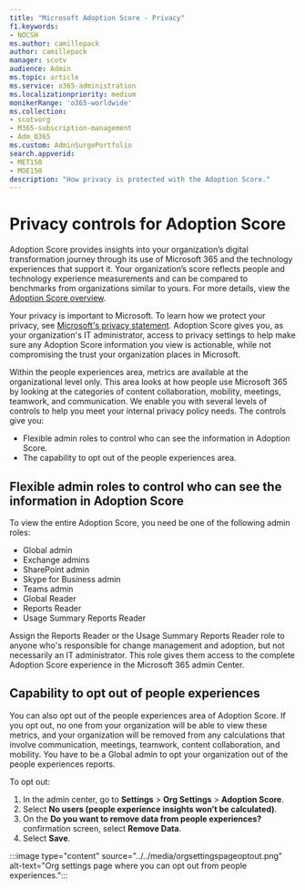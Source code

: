 ```yaml
---
title: "Microsoft Adoption Score - Privacy"
f1.keywords:
- NOCSH
ms.author: camillepack
author: camillepack
manager: scotv
audience: Admin
ms.topic: article
ms.service: o365-administration
ms.localizationpriority: medium
monikerRange: 'o365-worldwide'
ms.collection: 
- scotvorg
- M365-subscription-management 
- Adm_O365
ms.custom: AdminSurgePortfolio
search.appverid:
- MET150
- MOE150
description: "How privacy is protected with the Adoption Score."
---
```


# Privacy controls for Adoption Score

Adoption Score provides insights into your organization’s digital transformation journey through its use of Microsoft 365 and the technology experiences that support it.  Your organization’s score reflects people and technology experience measurements and can be compared to benchmarks from organizations similar to yours. For more details, view the [Adoption Score overview](adoption-score.md).

Your privacy is important to Microsoft. To learn how we protect your privacy, see [Microsoft's privacy statement](https://privacy.microsoft.com/privacystatement). Adoption Score gives you, as your organization's IT administrator, access to privacy settings to help make sure any Adoption Score information you view is actionable, while not compromising the trust your organization places in Microsoft.

Within the people experiences area, metrics are available at the organizational level only. This area looks at how people use Microsoft 365 by looking at the categories of content collaboration, mobility, meetings, teamwork, and communication. We enable you with several levels of controls to help you meet your internal privacy policy needs.
The controls give you:

- Flexible admin roles to control who can see the information in Adoption Score.
- The capability to opt out of the people experiences area.

## Flexible admin roles to control who can see the information in Adoption Score

To view the entire Adoption Score, you need be one of the following admin roles:

- Global admin
- Exchange admins
- SharePoint admin
- Skype for Business admin
- Teams admin
- Global Reader
- Reports Reader
- Usage Summary Reports Reader

Assign the Reports Reader or the Usage Summary Reports Reader role to anyone who's responsible for change management and adoption, but not necessarily an IT administrator. This role gives them access to the complete Adoption Score experience in the Microsoft 365 admin Center.

## Capability to opt out of people experiences

You can also opt out of the people experiences area of Adoption Score. If you opt out, no one from your organization will be able to view these metrics, and your organization will be removed from any calculations that involve communication, meetings, teamwork, content collaboration, and mobility. You have to be a Global admin to opt your organization out of the people experiences reports.

To opt out:

1. In the admin center, go to **Settings**  >  **Org Settings** > **Adoption Score**.
2. Select **No users (people experience insights won’t be calculated)**. 
3. On the **Do you want to remove data from people experiences?** confirmation screen, select **Remove Data**.
4. Select  **Save**.

:::image type="content" source="../../media/orgsettingspageoptout.png" alt-text="Org settings page where you can opt out from people experiences.":::
